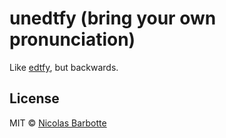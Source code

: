 # unedtfy (bring your own pronunciation)

Like [edtfy](http://edtfy.barbotte.net), but backwards.

## License

MIT © [Nicolas Barbotte](http://barbotte.net)
